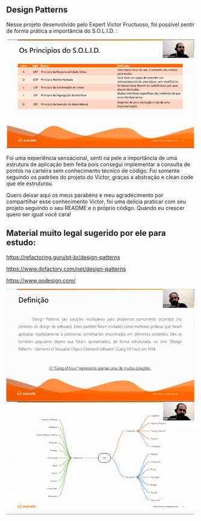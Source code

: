 ## Design Patterns



Nesse projeto desenvolvido pelo Expert Victor Fructuoso, foi possível sentir de forma prática a importância do S.O.L.I.D. :

<p align="left">
  <img width="500" height="290" src="/imgs/SOLID.jpg" alt="Imagem com conceito de SOLID">
  </P>

Foi uma experiência sensacional, senti na pele a importância de uma estrutura de aplicação bem feita pois consegui implementar a consulta de pontos na carteira sem conhecimento técnico de código. Foi somente seguindo os padrões do projeto do Victor, graças a abstração e clean code que ele estruturou.

Quero deixar aqui os meus parabéns e meu agradecimento por compartilhar esse conhecimento Victor, foi uma delícia praticar com seu projeto seguindo o seu README e o próprio código. Quando eu crescer quero ser igual você cara! 


## Material muito legal sugerido por ele para estudo:


https://refactoring.guru/pt-br/design-patterns

https://www.dofactory.com/net/design-patterns

https://www.oodesign.com/


<p align="left">
  <img width="500" height="600" src="/imgs/Design Patterns - Gang of Four.jpg" alt="Imagem com conceito de Gang of Four">
  </P>

